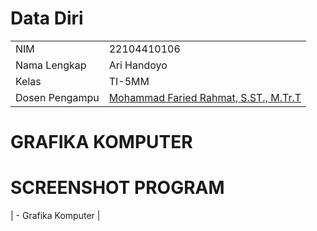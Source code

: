 # Data Diri

|  |  |
|--|--|
| NIM | 22104410106 |
| Nama Lengkap | Ari Handoyo |
| Kelas | TI-5MM |
| Dosen Pengampu | [Mohammad Faried Rahmat, S.ST., M.Tr.T](https://github.com/fariedrahmat) |

# GRAFIKA KOMPUTER

# SCREENSHOT PROGRAM




| - Grafika Komputer |
